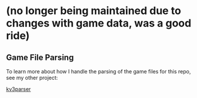 # (no longer being maintained due to changes with game data, was a good ride)
## Game File Parsing

To learn more about how I handle the parsing of the game files for this repo, see my other project:

[kv3parser](https://github.com/Zehmosu/kv3parser/)

